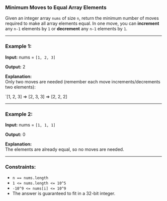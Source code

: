 ### Minimum Moves to Equal Array Elements

Given an integer array `nums` of size `n`, return the minimum number of moves required to make all array elements equal. In one move, you can **increment** any `n-1` elements by `1` or **decrement** any `n-1` elements by `1`.

---
### Example 1:

**Input:**
nums = `[1, 2, 3]`


**Output:**
2

**Explanation:**  
Only two moves are needed (remember each move increments/decrements two elements):

`[1, 2, 3]  =>  [2, 3, 3]  =>  [2, 2, 2] 

---

### Example 2:

**Input:**
nums = `[1, 1, 1]`


**Output:**
0

**Explanation:**  
The elements are already equal, so no moves are needed.

---

### Constraints:

- `n == nums.length`
- `1 <= nums.length <= 10^5`
- `-10^9 <= nums[i] <= 10^9`
- The answer is guaranteed to fit in a 32-bit integer.